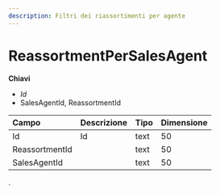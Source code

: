 ```yaml
---
description: Filtri dei riassortimenti per agente
---
```


# ReassortmentPerSalesAgent

**Chiavi**

* _Id_
* SalesAgentId, ReassortmentId

| Campo | Descrizione | Tipo | Dimensione |
| :--- | :--- | :--- | :--- |
| Id | Id | text | 50 |
| ReassortmentId |  | text | 50 |
| SalesAgentId |  | text | 50 |
.